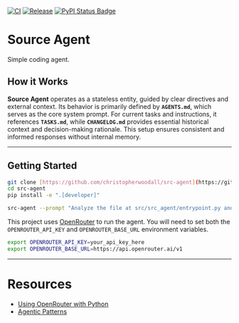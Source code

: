 <p align="center">

[![CI][ci-badge]][ci-url]
[![Release][release-badge]][release-url]
[![PyPI Status Badge][pypi-badge]][pypi-url]

</p>

[ci-badge]: https://github.com/christopherwoodall/src-agent/actions/workflows/lint.yaml/badge.svg?branch=main
[ci-url]: https://github.com/christopherwoodall/src-agent/actions/workflows/lint.yml
[pypi-badge]: https://badge.fury.io/py/src-agent.svg
[pypi-url]: https://pypi.org/project/src-agent/
[release-badge]: https://github.com/christopherwoodall/src-agent/actions/workflows/release.yml/badge.svg
[release-url]: https://github.com/christopherwoodall/src-agent/actions/workflows/release.yml

# Source Agent
Simple coding agent.

## How it Works
**Source Agent** operates as a stateless entity, guided by clear directives and external context. Its behavior is primarily defined by **`AGENTS.md`**, which serves as the core system prompt. For current tasks and instructions, it references **`TASKS.md`**, while **`CHANGELOG.md`** provides essential historical context and decision-making rationale. This setup ensures consistent and informed responses without internal memory.

---

## Getting Started

```bash
git clone [https://github.com/christopherwoodall/src-agent](https://github.com/christopherwoodall/src-agent)
cd src-agent
pip install -e ".[developer]"

src-agent --prompt "Analyze the file at src/src_agent/entrypoint.py and suggest any edits."
```

This project uses [OpenRouter](https://openrouter.ai/) to run the agent. You will need to set both the `OPENROUTER_API_KEY` and `OPENROUTER_BASE_URL` environment variables.

```bash
export OPENROUTER_API_KEY=your_api_key_here
export OPENROUTER_BASE_URL=https://api.openrouter.ai/v1
```

---


# Resources
  - [Using OpenRouter with Python](https://openrouter.ai/docs/quickstart)
  - [Agentic Patterns](https://agentic-patterns.com/)
